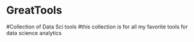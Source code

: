 # GreatTools
#Collection of Data Sci tools 
#this collection is for all my favorite tools for data science analytics 
